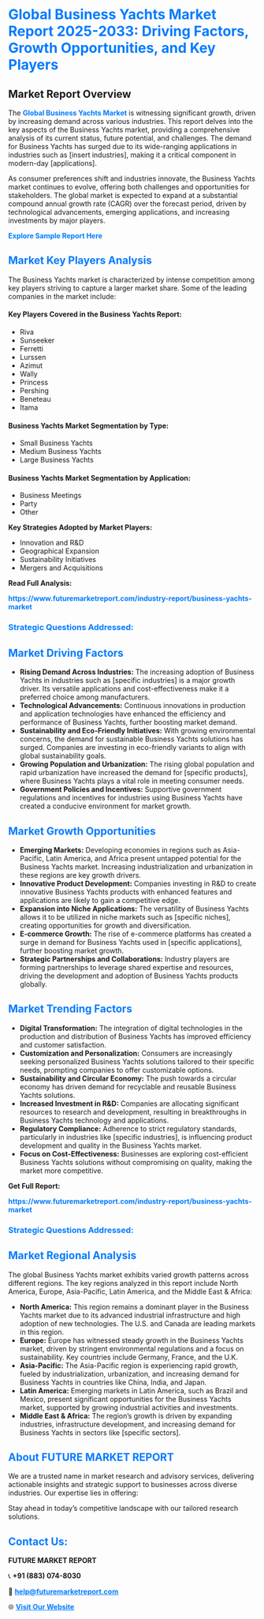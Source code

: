 <h1 style="color: #007BFF;">Global Business Yachts Market Report 2025-2033: Driving Factors, Growth Opportunities, and Key Players</h1>

<section id="overview">
<h2>Market Report Overview</h2>
<p>The <a href="https://www.futuremarketreport.com/industry-report/business-yachts-market" style="color: #007BFF; text-decoration: none;"><strong>Global Business Yachts Market</strong></a> is witnessing significant growth, driven by increasing demand across various industries. This report delves into the key aspects of the Business Yachts market, providing a comprehensive analysis of its current status, future potential, and challenges. The demand for Business Yachts has surged due to its wide-ranging applications in industries such as [insert industries], making it a critical component in modern-day [applications].</p>
<p>As consumer preferences shift and industries innovate, the Business Yachts market continues to evolve, offering both challenges and opportunities for stakeholders. The global market is expected to expand at a substantial compound annual growth rate (CAGR) over the forecast period, driven by technological advancements, emerging applications, and increasing investments by major players.</p>
</section>

<section id="overview">
<p><a href="https://www.futuremarketreport.com/request-sample/reportId=92819" style="color: #007BFF; text-decoration: none;"><strong>Explore Sample Report Here</strong></a></p>
</section>

<section id="key-players">
<h2 style="color: #007BFF;">Market Key Players Analysis</h2>
<p>The Business Yachts market is characterized by intense competition among key players striving to capture a larger market share. Some of the leading companies in the market include:</p>
<h4>Key Players Covered in the Business Yachts Report:</h4>
<ul><li>Riva</li><li>Sunseeker</li><li>Ferretti</li><li>Lurssen</li><li>Azimut</li><li>Wally</li><li>Princess</li><li>Pershing</li><li>Beneteau</li><li>Itama</li></ul>
<h4>Business Yachts Market Segmentation by Type:</h4>
<ul><li>Small Business Yachts</li><li>Medium Business Yachts</li><li>Large Business Yachts</li></ul>

<h4>Business Yachts Market Segmentation by Application:</h4>
<ul><li>Business Meetings</li><li>Party</li><li>Other</li></ul>
<p><strong>Key Strategies Adopted by Market Players:</strong></p>
<ul>
<li>Innovation and R&D</li>
<li>Geographical Expansion</li>
<li>Sustainability Initiatives</li>
<li>Mergers and Acquisitions</li>
</ul>
</section>

<section>
<p><strong>Read Full Analysis: </strong></p><a href="https://www.futuremarketreport.com/industry-report/business-yachts-market" style="color: #007BFF; text-decoration: none;"><strong>https://www.futuremarketreport.com/industry-report/business-yachts-market</strong></a>
<h3 style="color: #007BFF;">Strategic Questions Addressed:</h3>
</section>

<section id="driving-factors">
<h2 style="color: #007BFF;">Market Driving Factors</h2>
<ul>
<li><strong>Rising Demand Across Industries:</strong> The increasing adoption of Business Yachts in industries such as [specific industries] is a major growth driver. Its versatile applications and cost-effectiveness make it a preferred choice among manufacturers.</li>
<li><strong>Technological Advancements:</strong> Continuous innovations in production and application technologies have enhanced the efficiency and performance of Business Yachts, further boosting market demand.</li>
<li><strong>Sustainability and Eco-Friendly Initiatives:</strong> With growing environmental concerns, the demand for sustainable Business Yachts solutions has surged. Companies are investing in eco-friendly variants to align with global sustainability goals.</li>
<li><strong>Growing Population and Urbanization:</strong> The rising global population and rapid urbanization have increased the demand for [specific products], where Business Yachts plays a vital role in meeting consumer needs.</li>
<li><strong>Government Policies and Incentives:</strong> Supportive government regulations and incentives for industries using Business Yachts have created a conducive environment for market growth.</li>
</ul>
</section>

<section id="growth-opportunities">
<h2 style="color: #007BFF;">Market Growth Opportunities</h2>
<ul>
<li><strong>Emerging Markets:</strong> Developing economies in regions such as Asia-Pacific, Latin America, and Africa present untapped potential for the Business Yachts market. Increasing industrialization and urbanization in these regions are key growth drivers.</li>
<li><strong>Innovative Product Development:</strong> Companies investing in R&D to create innovative Business Yachts products with enhanced features and applications are likely to gain a competitive edge.</li>
<li><strong>Expansion into Niche Applications:</strong> The versatility of Business Yachts allows it to be utilized in niche markets such as [specific niches], creating opportunities for growth and diversification.</li>
<li><strong>E-commerce Growth:</strong> The rise of e-commerce platforms has created a surge in demand for Business Yachts used in [specific applications], further boosting market growth.</li>
<li><strong>Strategic Partnerships and Collaborations:</strong> Industry players are forming partnerships to leverage shared expertise and resources, driving the development and adoption of Business Yachts products globally.</li>
</ul>
</section>

<section id="trending-factors">
<h2 style="color: #007BFF;">Market Trending Factors</h2>
<ul>
<li><strong>Digital Transformation:</strong> The integration of digital technologies in the production and distribution of Business Yachts has improved efficiency and customer satisfaction.</li>
<li><strong>Customization and Personalization:</strong> Consumers are increasingly seeking personalized Business Yachts solutions tailored to their specific needs, prompting companies to offer customizable options.</li>
<li><strong>Sustainability and Circular Economy:</strong> The push towards a circular economy has driven demand for recyclable and reusable Business Yachts solutions.</li>
<li><strong>Increased Investment in R&D:</strong> Companies are allocating significant resources to research and development, resulting in breakthroughs in Business Yachts technology and applications.</li>
<li><strong>Regulatory Compliance:</strong> Adherence to strict regulatory standards, particularly in industries like [specific industries], is influencing product development and quality in the Business Yachts market.</li>
<li><strong>Focus on Cost-Effectiveness:</strong> Businesses are exploring cost-efficient Business Yachts solutions without compromising on quality, making the market more competitive.</li>
</ul>
</section>

<section>
<p><strong>Get Full Report: </strong></p><a href="https://www.futuremarketreport.com/industry-report/business-yachts-market" style="color: #007BFF; text-decoration: none;"><strong>https://www.futuremarketreport.com/industry-report/business-yachts-market</strong></a>
<h3 style="color: #007BFF;">Strategic Questions Addressed:</h3>
</section>


<section id="regional-analysis">
<h2 style="color: #007BFF;">Market Regional Analysis</h2>
<p>The global Business Yachts market exhibits varied growth patterns across different regions. The key regions analyzed in this report include North America, Europe, Asia-Pacific, Latin America, and the Middle East & Africa:</p>
<ul>
<li><strong>North America:</strong> This region remains a dominant player in the Business Yachts market due to its advanced industrial infrastructure and high adoption of new technologies. The U.S. and Canada are leading markets in this region.</li>
<li><strong>Europe:</strong> Europe has witnessed steady growth in the Business Yachts market, driven by stringent environmental regulations and a focus on sustainability. Key countries include Germany, France, and the U.K.</li>
<li><strong>Asia-Pacific:</strong> The Asia-Pacific region is experiencing rapid growth, fueled by industrialization, urbanization, and increasing demand for Business Yachts in countries like China, India, and Japan.</li>
<li><strong>Latin America:</strong> Emerging markets in Latin America, such as Brazil and Mexico, present significant opportunities for the Business Yachts market, supported by growing industrial activities and investments.</li>
<li><strong>Middle East & Africa:</strong> The region’s growth is driven by expanding industries, infrastructure development, and increasing demand for Business Yachts in sectors like [specific sectors].</li>
</ul>
</section>

<footer>
<h2 style="color: #007BFF;">About FUTURE MARKET REPORT</h2>
<p>We are a trusted name in market research and advisory services, delivering actionable insights and strategic support to businesses across diverse industries. Our expertise lies in offering:</p>

<p>Stay ahead in today’s competitive landscape with our tailored research solutions.</p>

<h2 style="color: #007BFF;">Contact Us:</h2>
<p><strong>FUTURE MARKET REPORT</strong></p>
<p>📞 <strong>+91 (883) 074-8030</strong></p>
<p>📧 <strong><a href="mailto:help@futuremarketreport.com" style="color: #007BFF;">help@futuremarketreport.com</a></strong></p>
<p>🌐 <strong><a href="https://www.futuremarketreport.com/" style="color: #007BFF;">Visit Our Website</a></strong></p>
</footer>
